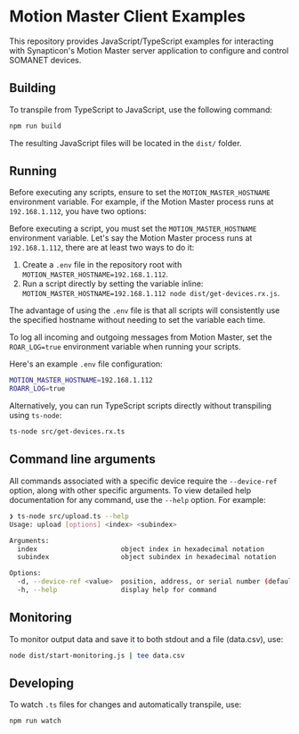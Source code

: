# Motion Master Client Examples

This repository provides JavaScript/TypeScript examples for interacting with Synapticon's Motion Master server application to configure and control SOMANET devices.

## Building

To transpile from TypeScript to JavaScript, use the following command:

```sh
npm run build
```

The resulting JavaScript files will be located in the `dist/` folder.

## Running

Before executing any scripts, ensure to set the `MOTION_MASTER_HOSTNAME` environment variable. For example, if the Motion Master process runs at `192.168.1.112`, you have two options:

Before executing a script, you must set the `MOTION_MASTER_HOSTNAME` environment variable. Let's say the Motion Master process runs at `192.168.1.112`, there are at least two ways to do it:

1. Create a `.env` file in the repository root with `MOTION_MASTER_HOSTNAME=192.168.1.112`.
2. Run a script directly by setting the variable inline: `MOTION_MASTER_HOSTNAME=192.168.1.112 node dist/get-devices.rx.js`.

The advantage of using the `.env` file is that all scripts will consistently use the specified hostname without needing to set the variable each time.

To log all incoming and outgoing messages from Motion Master, set the `ROAR_LOG=true` environment variable when running your scripts.

Here's an example `.env` file configuration:

```sh
MOTION_MASTER_HOSTNAME=192.168.1.112
ROARR_LOG=true
```

Alternatively, you can run TypeScript scripts directly without transpiling using `ts-node`:

```sh
ts-node src/get-devices.rx.ts
```

## Command line arguments

All commands associated with a specific device require the `--device-ref` option, along with other specific arguments. To view detailed help documentation for any command, use the `--help` option. For example:

```sh
❯ ts-node src/upload.ts --help
Usage: upload [options] <index> <subindex>

Arguments:
  index                     object index in hexadecimal notation
  subindex                  object subindex in hexadecimal notation

Options:
  -d, --device-ref <value>  position, address, or serial number (default: 0 position as the first device in the chain)
  -h, --help                display help for command
```

## Monitoring

To monitor output data and save it to both stdout and a file (data.csv), use:

```sh
node dist/start-monitoring.js | tee data.csv
```

## Developing

To watch `.ts` files for changes and automatically transpile, use:

```sh
npm run watch
```
